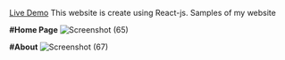 <a href="https://textutility.herokuapp.com" target="_blank">Live Demo</a>
This website is create using React-js.
Samples of my website

**#Home Page**
![Screenshot (65)](https://user-images.githubusercontent.com/104432396/184468399-a6542100-62ce-443d-ab2c-5f2b101c474b.png)

**#About**
![Screenshot (67)](https://user-images.githubusercontent.com/104432396/184468405-7ac85a49-e192-4165-b16a-29c4d3a4ba30.png)
